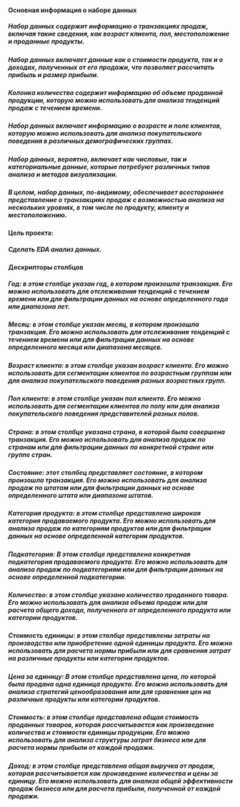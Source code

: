 #### Основная информация о наборе данных
##### Набор данных содержит информацию о транзакциях продаж, включая такие сведения, как возраст клиента, пол, местоположение и проданные продукты.
##### Набор данных включает данные как о стоимости продукта, так и о доходах, полученных от его продажи, что позволяет рассчитать прибыль и размер прибыли.
##### Колонка количества содержит информацию об объеме проданной продукции, которую можно использовать для анализа тенденций продаж с течением времени.
##### Набор данных включает информацию о возрасте и поле клиентов, которую можно использовать для анализа покупательского поведения в различных демографических группах.
##### Набор данных, вероятно, включает как числовые, так и категориальные данные, которые потребуют различных типов анализа и методов визуализации.
##### В целом, набор данных, по-видимому, обеспечивает всестороннее представление о транзакциях продаж с возможностью анализа на нескольких уровнях, в том числе по продукту, клиенту и местоположению.

#### Цель проекта:
##### Сделать EDA анализ данных.

#### Дескрипторы столбцов
##### Год: в этом столбце указан год, в котором произошла транзакция. Его можно использовать для отслеживания тенденций с течением времени или для фильтрации данных на основе определенного года или диапазона лет.

##### Месяц: в этом столбце указан месяц, в котором произошла транзакция. Его можно использовать для отслеживания тенденций с течением времени или для фильтрации данных на основе определенного месяца или диапазона месяцев.

##### Возраст клиента: в этом столбце указан возраст клиента. Его можно использовать для сегментации клиентов по возрастным группам или для анализа покупательского поведения разных возрастных групп.

##### Пол клиента: в этом столбце указан пол клиента. Его можно использовать для сегментации клиентов по полу или для анализа покупательского поведения представителей разных полов.

##### Страна: в этом столбце указана страна, в которой была совершена транзакция. Его можно использовать для анализа продаж по странам или для фильтрации данных по конкретной стране или группе стран.

##### Состояние: этот столбец представляет состояние, в котором произошла транзакция. Его можно использовать для анализа продаж по штатам или для фильтрации данных на основе определенного штата или диапазона штатов.

##### Категория продукта: в этом столбце представлена широкая категория продаваемого продукта. Его можно использовать для анализа продаж по категориям продуктов или для фильтрации данных на основе определенной категории продуктов.

##### Подкатегория: В этом столбце представлена конкретная подкатегория продаваемого продукта. Его можно использовать для анализа продаж по подкатегориям или для фильтрации данных на основе определенной подкатегории.

##### Количество: в этом столбце указано количество проданного товара. Его можно использовать для анализа объема продаж или для расчета общего дохода, полученного от определенного продукта или категории продуктов.

##### Стоимость единицы: в этом столбце представлены затраты на производство или приобретение одной единицы продукта. Его можно использовать для расчета нормы прибыли или для сравнения затрат на различные продукты или категории продуктов.

##### Цена за единицу: В этом столбце представлена цена, по которой была продана одна единица продукта. Его можно использовать для анализа стратегий ценообразования или для сравнения цен на различные продукты или категории продуктов.

##### Стоимость: в этом столбце представлена общая стоимость проданных товаров, которая рассчитывается как произведение количества и стоимости единицы продукции. Его можно использовать для анализа структуры затрат бизнеса или для расчета нормы прибыли от каждой продажи.

##### Доход: в этом столбце представлена общая выручка от продаж, которая рассчитывается как произведение количества и цены за единицу. Его можно использовать для анализа общей эффективности продаж бизнеса или для расчета прибыли, полученной от каждой продажи.
